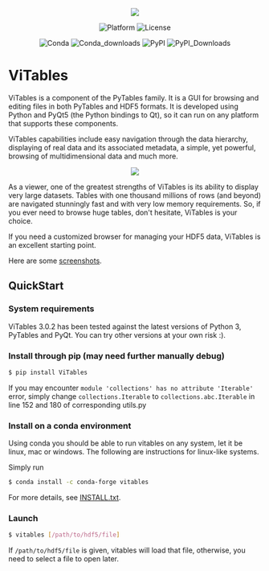 <div align=center>

![](https://raw.githubusercontent.com/uvemas/ViTables/074a2597866c8f73e78c73ab5606b215ddf7951e/doc/images/title_page_plain.svg)


![Platform](https://anaconda.org/conda-forge/vitables/badges/platforms.svg) ![License](https://anaconda.org/conda-forge/vitables/badges/license.svg)

![Conda](https://anaconda.org/conda-forge/vitables/badges/version.svg) ![Conda_downloads](https://anaconda.org/conda-forge/vitables/badges/downloads.svg) ![PyPI](https://img.shields.io/pypi/v/vitables) ![PyPI_Downloads](https://static.pepy.tech/badge/vitables/month)

</div>

# ViTables

ViTables is a component of the PyTables family. It is a GUI for browsing and editing files in both PyTables and HDF5 formats. It is developed using Python and PyQt5 (the Python bindings to Qt), so it can run on any platform that supports these components.

ViTables capabilities include easy navigation through the data hierarchy, displaying of real data and its associated metadata, a simple, yet powerful, browsing of multidimensional data and much more.

<div align=center>

![](https://github.com/uvemas/ViTables/blob/master/doc/images/mainWindow.png?raw=true)

</div>

As a viewer, one of the greatest strengths of ViTables is its ability to display very large datasets. Tables with one thousand millions of rows (and beyond) are navigated stunningly fast and with very low memory requirements. So, if you ever need to browse huge tables, don't hesitate, ViTables is your choice.

If you need a customized browser for managing your HDF5 data, ViTables is an excellent starting point.

Here are some [screenshots](https://github.com/uvemas/ViTables/tree/master/doc/images).

## QuickStart

### System requirements

ViTables 3.0.2 has been tested against the latest versions of Python 3,
PyTables and PyQt. You can try other versions at your own risk :).

### Install through pip (may need further manually debug)

```sh
$ pip install ViTables
```

If you may encounter `module 'collections' has no attribute 'Iterable'` error, simply change `collections.Iterable` to `collections.abc.Iterable` in line 152 and 180 of corresponding utils.py

### Install on a conda environment

Using conda you should be able to run vitables on any system, let it
be linux, mac or windows. The following are instructions for linux-like
systems.

Simply run

```sh
$ conda install -c conda-forge vitables
```

For more details, see [INSTALL.txt](https://github.com/uvemas/ViTables/blob/master/INSTALL.txt).

### Launch

```sh
$ vitables [/path/to/hdf5/file]
```

If `/path/to/hdf5/file` is given, vitables will load that file, otherwise, you need to select a file to open later. 
